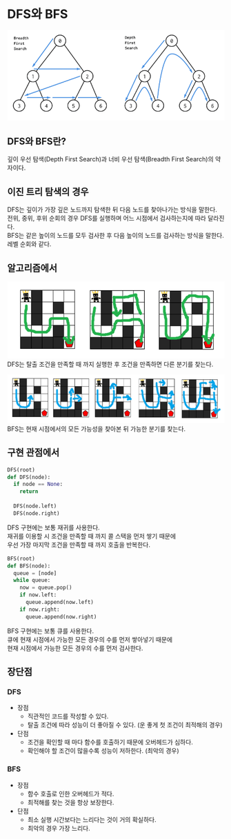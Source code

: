 # DFS와 BFS
![dfsbfs1](./img/dfsbfs1.png)  
## DFS와 BFS란?
깊이 우선 탐색(Depth First Search)과 너비 우선 탐색(Breadth First Search)의 약자이다.  

## 이진 트리 탐색의 경우
DFS는 깊이가 가장 깊은 노드까지 탐색한 뒤 다음 노드를 찾아나가는 방식을 말한다.  
전위, 중위, 후위 순회의 경우 DFS를 실행하며 어느 시점에서 검사하는지에 따라 달라진다.    
BFS는 같은 높이의 노드를 모두 검사한 후 다음 높이의 노드를 검사하는 방식을 말한다. 레벨 순회와 같다.  

## 알고리즘에서
![dfsbfs2](./img/dfsbfs2.png)  
DFS는 탈출 조건을 만족할 때 까지 실행한 후 조건을 만족하면 다른 분기를 찾는다.  

![dfsbfs3](./img/dfsbfs3.png)  
BFS는 현재 시점에서의 모든 가능성을 찾아본 뒤 가능한 분기를 찾는다.  

## 구현 관점에서
```python
DFS(root)
def DFS(node):
  if node == None:
    return

  DFS(node.left)
  DFS(node.right)
```
DFS 구현에는 보통 재귀를 사용한다.  
재귀를 이용할 시 조건을 만족할 때 까지 콜 스택을 먼저 쌓기 때문에  
우선 가장 마지막 조건을 만족할 때 까지 호출을 반복한다.  


```python
BFS(root)
def BFS(node):
  queue = [node]
  while queue:
    now = queue.pop()
    if now.left:
      queue.append(now.left)
    if now.right:
      queue.append(now.right)
```
BFS 구현에는 보통 큐를 사용한다.  
큐에 현재 시점에서 가능한 모든 경우의 수를 먼저 쌓아넣기 때문에  
현재 시점에서 가능한 모든 경우의 수를 먼저 검사한다.  

## 장단점
### DFS
* 장점
  * 직관적인 코드를 작성할 수 있다.
  * 탈출 조건에 따라 성능이 더 좋아질 수 있다. (운 좋게 첫 조건이 최적해의 경우)
* 단점
  * 조건을 확인할 때 마다 함수를 호출하기 때문에 오버헤드가 심하다.
  * 확인해야 할 조건이 많을수록 성능이 저하한다. (최악의 경우)

### BFS
* 장점
  * 함수 호출로 인한 오버헤드가 적다.
  * 최적해를 찾는 것을 항상 보장한다.
* 단점
  * 최소 실행 시간보다는 느리다는 것이 거의 확실하다.
  * 최악의 경우 가장 느리다.